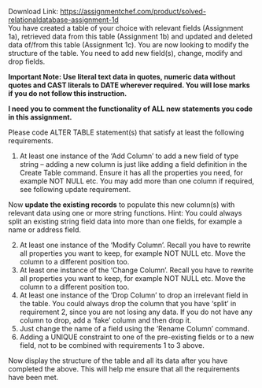 Download Link: https://assignmentchef.com/product/solved-relationaldatabase-assignment-1d
<br>
You have created a table of your choice with relevant fields (Assignment 1a), retrieved data from this table (Assignment 1b) and updated and deleted data of/from this table (Assignment 1c).  You are now looking to modify the structure of the table. You need to add new field(s), change, modify and drop fields.

<strong>Important Note: Use literal text data in quotes, numeric data without quotes and CAST literals to DATE wherever required. You will lose marks if you do not follow this instruction.</strong>

<strong>I need you to comment the functionality of ALL new statements you code in this assignment.</strong>

Please code ALTER TABLE statement(s) that satisfy at least the following requirements.

<ol>

 <li>At least one instance of the ‘Add Column’ to add a new field of type string – adding a new column is just like adding a field definition in the Create Table command. Ensure it has all the properties you need, for example NOT NULL etc. You may add more than one column if required, see following update requirement.</li>

</ol>

Now <strong>update the existing records</strong> to populate this new column(s) with relevant data using one or more string functions. Hint: You could always split an existing string field data into more than one fields, for example a name or address field.

<ol start="2">

 <li>At least one instance of the ‘Modify Column’. Recall you have to rewrite all properties you want to keep, for example NOT NULL etc. Move the column to a different position too.</li>

 <li>At least one instance of the ‘Change Column’. Recall you have to rewrite all properties you want to keep, for example NOT NULL etc. Move the column to a different position too.</li>

 <li>At least one instance of the ‘Drop Column’ to drop an irrelevant field in the table. You could always drop the column that you have ‘split’ in requirement 2, since you are not losing any data. If you do not have any column to drop, add a ‘fake’ column and then drop it.</li>

 <li>Just change the name of a field using the ‘Rename Column’ command.</li>

 <li>Adding a UNIQUE constraint to one of the pre-existing fields or to a new field, not to be combined with requirements 1 to 3 above.</li>

</ol>




Now display the structure of the table and all its data after you have completed the above. This will help me ensure that all the requirements have been met.